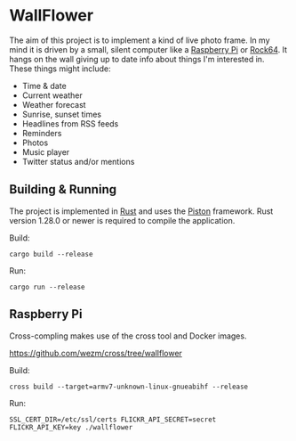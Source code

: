 WallFlower
==========

The aim of this project is to implement a kind of live photo frame. In my mind
it is driven by a small, silent computer like a [Raspberry Pi] or [Rock64]. It
hangs on the wall giving up to date info about things I'm interested in. These
things might include:

* Time & date
* Current weather
* Weather forecast
* Sunrise, sunset times
* Headlines from RSS feeds
* Reminders
* Photos
* Music player
* Twitter status and/or mentions

[Raspberry Pi]: https://www.raspberrypi.org/
[Rock64]: https://www.pine64.org/?page_id=7147

Building & Running
------------------

The project is implemented in [Rust] and uses the [Piston] framework. Rust
version 1.28.0 or newer is required to compile the application.

[Rust]: http://rust-lang.org/
[Piston]: http://piston.rs/

Build:

    cargo build --release

Run:

    cargo run --release

Raspberry Pi
------------

Cross-compling makes use of the cross tool and Docker images.

<https://github.com/wezm/cross/tree/wallflower>

Build:

    cross build --target=armv7-unknown-linux-gnueabihf --release

Run:

    SSL_CERT_DIR=/etc/ssl/certs FLICKR_API_SECRET=secret FLICKR_API_KEY=key ./wallflower

